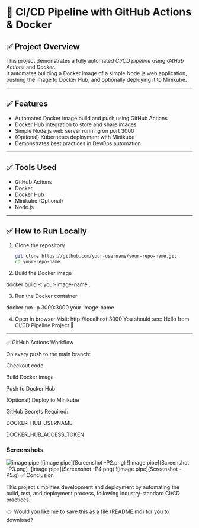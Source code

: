 # 🚀 CI/CD Pipeline with GitHub Actions & Docker

## ✅ Project Overview  
This project demonstrates a fully automated *CI/CD pipeline* using *GitHub Actions* and *Docker*.  
It automates building a Docker image of a simple Node.js web application, pushing the image to Docker Hub, and optionally deploying it to Minikube.

---

## ✅ Features  
- Automated Docker image build and push using GitHub Actions  
- Docker Hub integration to store and share images  
- Simple Node.js web server running on port 3000  
- (Optional) Kubernetes deployment with Minikube  
- Demonstrates best practices in DevOps automation

---

## ✅ Tools Used  
- GitHub Actions  
- Docker  
- Docker Hub  
- Minikube (Optional)  
- Node.js

---

## ✅ How to Run Locally

1. Clone the repository  
   ```bash
   git clone https://github.com/your-username/your-repo-name.git
   cd your-repo-name

2. Build the Docker image

docker build -t your-image-name .


3. Run the Docker container

docker run -p 3000:3000 your-image-name


4. Open in browser
Visit: http://localhost:3000
You should see:
Hello from CI/CD Pipeline Project 🚀




---

✅ GitHub Actions Workflow

On every push to the main branch:

Checkout code

Build Docker image

Push to Docker Hub

(Optional) Deploy to Minikube


GitHub Secrets Required:

DOCKER_HUB_USERNAME

DOCKER_HUB_ACCESS_TOKEN

### Screenshots
![image pipe](Screenshot-P1.png)
![image pipe](Screenshot -P2.png)
![image pipe](Screenshot -P3.png)
![image pipe](Screenshot -P4.png)
![image pipe](Screenshot -P5.g)
✅ Conclusion

This project simplifies development and deployment by automating the build, test, and deployment process, following industry-standard CI/CD practices.

👉 Would you like me to save this as a file (README.md) for you to download?
